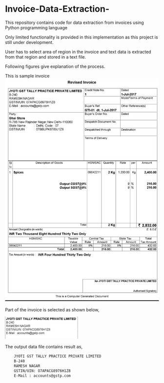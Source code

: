 # Invoice-Data-Extraction-
This repository contains code for data extraction from invoices using Python programming language

Only limited functionality is provided in this implementation as this project is still under development.

User has to select area of region in the invoice and text data is extracted from that region and stored in a text file.

Following figures give explanation of the process.

This is sample invoice
![alt text](https://raw.githubusercontent.com/bansii1/Invoice-Data-Extraction-/master/sample.jpg)


Part of the invoice is selected as shown below,


![alt text](https://raw.githubusercontent.com/bansii1/Invoice-Data-Extraction-/master/partOfinvoice.png)

The output data file contains result as,

        JYOTI GST TALLY PRACTICE PRIVATE LIMITED
        B-240
        RAMESH NAGAR
        GSTIN/UIN: O7APACG8976H1Z8
        E-Mail : accounts@gstp.com

